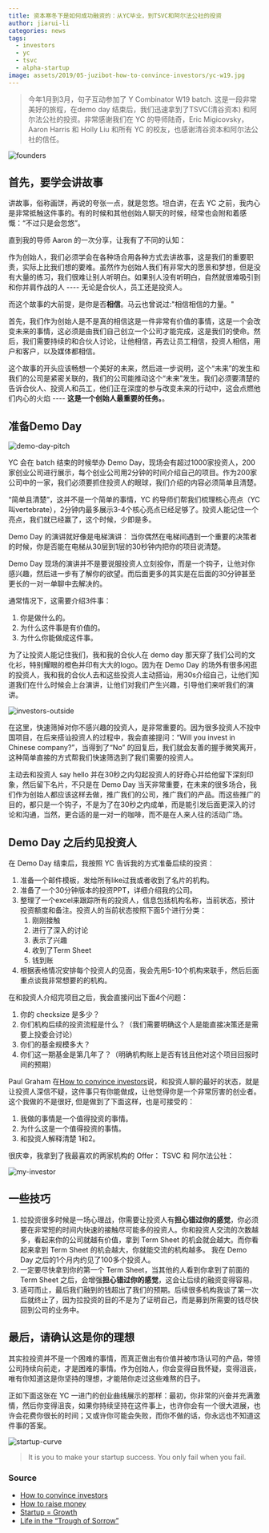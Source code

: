 ```yaml
---
title: 资本寒冬下是如何成功融资的：从YC毕业，到TSVC和阿尔法公社的投资
author: jiarui-li
categories: news
tags:
  - investors
  - yc
  - tsvc
  - alpha-startup
image: assets/2019/05-juzibot-how-to-convince-investors/yc-w19.jpg
---
```

> 今年1月到3月，句子互动参加了 Y Combinator W19 batch. 这是一段非常美好的旅程，在demo day 结束后，我们迅速拿到了TSVC(清谷资本) 和阿尔法公社的投资。非常感谢我们在 YC 的导师陆奇，Eric Migicovsky，Aaron Harris 和 Holly Liu 和所有 YC 的校友，也感谢清谷资本和阿尔法公社的信任。

![founders](/assets/2019/05-juzibot-how-to-convince-investors/founders.jpg)

## 首先，要学会讲故事

讲故事，俗称画饼，再说的夸张一点，就是忽悠。坦白讲，在去 YC 之前，我内心是非常抵触这件事的。有的时候和其他创始人聊天的时候，经常也会附和着感慨：“不过只是会忽悠”。

直到我的导师 Aaron 的一次分享，让我有了不同的认知：

作为创始人，我们必须学会在各种场合用各种方式去讲故事，这是我们的重要职责，实际上比我们想的要难。虽然作为创始人我们有非常大的愿景和梦想，但是没有大量的练习，我们很难让别人听明白。如果别人没有听明白，自然就很难吸引到和你并肩作战的人 ---- 无论是合伙人，员工还是投资人。

而这个故事的大前提，是你是否**相信**。马云也曾说过:"相信相信的力量。"

首先，我们作为创始人是不是真的相信这是一件非常有价值的事情，这是一个会改变未来的事情，这必须是由我们自己创立一个公司才能完成，这是我们的使命。然后，我们需要持续的和合伙人讨论，让他相信，再去让员工相信，投资人相信，用户和客户，以及媒体都相信。

这个故事的开头应该畅想一个美好的未来，然后进一步说明，这个“未来”的发生和我们的公司是紧密关联的，我们的公司能推动这个“未来”发生。我们必须要清楚的告诉合伙人、投资人和员工，他们正在深度的参与改变未来的行动中，这会点燃他们内心的火焰 ---- **这是一个创始人最重要的任务。**。

## 准备Demo Day

![demo-day-pitch](/assets/2019/05-juzibot-how-to-convince-investors/demo-day-pitch.jpg)

YC 会在 batch 结束的时候举办 Demo Day，现场会有超过1000家投资人，200家创业公司进行展示，每个创业公司用2分钟的时间介绍自己的项目。作为200家公司中的一家，我们必须要抓住投资人的眼球，我们介绍的内容必须简单且清楚。

“简单且清楚”，这并不是一个简单的事情，YC 的导师们帮我们梳理核心亮点（YC 叫vertebrate），2分钟内最多展示3-4个核心亮点已经足够了。投资人能记住一个亮点，我们就已经赢了，这个时候，少即是多。

Demo Day 的演讲就好像是电梯演讲： 当你偶然在电梯间遇到一个重要的决策者的时候，你是否能在电梯从30层到1层的30秒钟内把你的项目说清楚。

Demo Day 现场的演讲并不是要说服投资人立刻投你，而是一个钩子，让他对你感兴趣，然后进一步有了解你的欲望。而后面更多的其实是在后面的30分钟甚至更长的一对一单聊中去解决的。

通常情况下，这需要介绍3件事：

1. 你是做什么的。
2. 为什么这件事是有价值的。
3. 为什么你能做成这件事。

为了让投资人能记住我们，我和我的合伙人在 demo day 那天穿了我们公司的文化衫，特别耀眼的橙色并印有大大的logo。因为在 Demo Day 的场外有很多闲逛的投资人，我和我的合伙人去和这些投资人主动搭讪，用30s介绍自己，让他们知道我们在什么时候会上台演讲，让他们对我们产生兴趣，引导他们来听我们的演讲。

![investors-outside](/assets/2019/05-juzibot-how-to-convince-investors/investors-outside.jpg)

在这里，快速筛掉对你不感兴趣的投资人，是非常重要的。因为很多投资人不投中国项目，在后来搭讪投资人的过程中，我会直接提问：“Will you invest in Chinese company?”，当得到了“No” 的回复后，我们就会友善的握手微笑离开，这种简单直接的方式帮我们快速筛选到了我们需要的投资人。

主动去和投资人 say hello 并在30秒之内勾起投资人的好奇心并给他留下深刻印象，然后留下名片，不只是在 Demo Day 当天非常重要，在未来的很多场合，我们作为创始人都应该这样去做，推广我们的公司，推广我们的产品。而这些推广的目的，都只是一个钩子，不是为了在30秒之内成单，而是能引发后面更深入的讨论和沟通，当然，更合适的是一对一的咖啡，而不是在人来人往的活动广场。

## Demo Day 之后约见投资人

在 Demo Day 结束后，我按照 YC 告诉我的方式准备后续的投资：

1. 准备一个邮件模板，发给所有like过我或者收到了名片的机构。
2. 准备了一个30分钟版本的投资PPT，详细介绍我的公司。
3. 整理了一个excel来跟踪所有的投资人，信息包括机构名称，当前状态，预计投资额度和备注。投资人的当前状态按照下面5个进行分类：
    1. 刚刚接触
    2. 进行了深入的讨论
    3. 表示了兴趣
    4. 收到了Term Sheet
    5. 钱到账
4. 根据表格情况安排每个投资人的见面，我会先用5-10个机构来联手，然后后面重点谈我非常想要的的机构。

在和投资人介绍完项目之后，我会直接问出下面4个问题：

1. 你的 checksize 是多少？  
2. 你们机构后续的投资流程是什么？（我们需要明确这个人是能直接决策还是需要上投委会讨论）
3. 你们的基金规模多大？
4. 你们这一期基金是第几年了？（明确机构账上是否有钱且他对这个项目回报时间的预期）

Paul Graham 在[How to convince investors](http://paulgraham.com/convince.html)说，和投资人聊的最好的状态，就是让投资人深信不疑，这件事只有你能做成，让他觉得你是一个非常厉害的创业者。这个我做的不是很好, 但是做到了下面这样，也是可接受的：

1. 我做的事情是一个值得投资的事情。
2. 为什么这是一个值得投资的事情。
3. 和投资人解释清楚 1和2。

很庆幸，我拿到了我最喜欢的两家机构的 Offer： TSVC 和 阿尔法公社：

![my-investor](/assets/2019/05-juzibot-how-to-convince-investors/my-investor.jpg)

## 一些技巧

1. 拉投资很多时候是一场心理战，你需要让投资人有**担心错过你的感觉**，你必须要在非常短的时间内快速的接触尽可能多的投资人。你和投资人交流的次数越多，看起来你的公司就越有价值，拿到 Term Sheet 的机会就会越大。而你看起来拿到 Term Sheet 的机会越大，你就能交流的机构越多。 我在 Demo Day 之后的1个月内约见了100多个投资人。
2. 一定要尽快拿到你的第一个 Term Sheet，当其他的人看到你拿到了前面的 Term Sheet 之后，会增强**担心错过你的感觉**，这会让后续的融资变得容易。
3. 适可而止，最后我们融到的钱超出了我们的预期。后续很多机构我谈了第一次后就终止了，因为拉投资的目的不是为了证明自己，而是募到所需要的钱尽快回到公司的业务中。

## 最后，请确认这是你的理想

其实拉投资并不是一个困难的事情，而真正做出有价值并被市场认可的产品，带领公司持续向前走，才是困难的事情。作为创始人，你会变得自我怀疑，变得沮丧，唯有你知道这是你坚持的理想，才能陪你走过这些难熬的日子。

正如下面这张在 YC 一进门的创业曲线展示的那样：最初，你非常的兴奋并充满激情，然后你变得沮丧，如果你持续坚持在这件事上，也许你会有一个很大进展，也许会花费你很长的时间；又或许你可能会失败，而你不做的话，你永远也不知道这件事的答案。

![startup-curve](/assets/2019/05-juzibot-how-to-convince-investors/startup-curve.jpg)

> It is you to make your startup success. You only fail when you fail.

### Source

- [How to convince investors](http://paulgraham.com/convince.html)
- [How to raise money](http://paulgraham.com/fr.html)
- [Startup = Growth](http://paulgraham.com/growth.html)
- [Life in the “Trough of Sorrow”](https://andrewchen.co/after-the-techcrunch-bump-life-in-the-trough-of-sorrow/)
